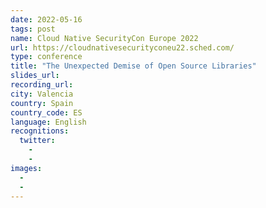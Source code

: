```yaml
---
date: 2022-05-16
tags: post
name: Cloud Native SecurityCon Europe 2022
url: https://cloudnativesecurityconeu22.sched.com/
type: conference
title: "The Unexpected Demise of Open Source Libraries"
slides_url:
recording_url:
city: Valencia
country: Spain
country_code: ES
language: English
recognitions:
  twitter:
    - 
    - 
images:
  - 
  - 
---
```

